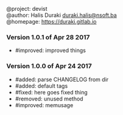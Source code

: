 @project: devist  
@author: Halis Duraki <duraki.halis@nsoft.ba>  
@homepage: https://duraki.gitlab.io  

### Version 1.0.1 of Apr 28 2017
+ #improved: improved things

### Version 1.0.0 of Apr 24 2017
+ #added: parse CHANGELOG from dir 
+ #added: default tags
+ #fixed: here goes fixed thing
+ #removed: unused method
+ #improved: memusage
